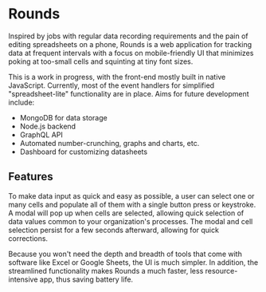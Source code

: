 # Rounds

Inspired by jobs with regular data recording requirements and the pain of editing spreadsheets on a phone, Rounds is a web application for tracking data at frequent intervals with a focus on mobile-friendly UI that minimizes poking at too-small cells and squinting at tiny font sizes.

This is a work in progress, with the front-end mostly built in native JavaScript. Currently, most of the event handlers for simplified "spreadsheet-lite" functionality are in place. Aims for future development include:

- MongoDB for data storage
- Node.js backend
- GraphQL API
- Automated number-crunching, graphs and charts, etc.
- Dashboard for customizing datasheets

## Features

To make data input as quick and easy as possible, a user can select one or many cells and populate all of them with a single button press or keystroke. A modal will pop up when cells are selected, allowing quick selection of data values common to your organization's processes. The modal and cell selection persist for a few seconds afterward, allowing for quick corrections.

Because you won't need the depth and breadth of tools that come with software like Excel or Google Sheets, the UI is much simpler. In addition, the streamlined functionality makes Rounds a much faster, less resource-intensive app, thus saving battery life.
